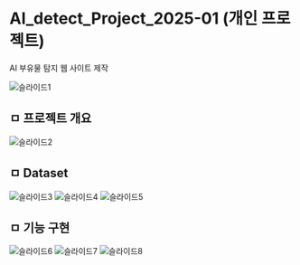 # AI_detect_Project_2025-01 (개인 프로젝트)
AI 부유물 탐지 웹 사이트 제작

![슬라이드1](https://github.com/user-attachments/assets/53ae297f-ecc7-4069-abdb-2ffca9a70636)
<br>

## ㅁ 프로젝트 개요
![슬라이드2](https://github.com/user-attachments/assets/199e520e-f6b7-4f6f-bfa1-74e089e0794e)
<br>

## ㅁ Dataset
![슬라이드3](https://github.com/user-attachments/assets/17282f50-12d7-46dd-ab21-50ae358fec48)
![슬라이드4](https://github.com/user-attachments/assets/07e88260-a6d9-40e7-80ec-94e230ed4d06)
![슬라이드5](https://github.com/user-attachments/assets/8bce58cc-a2ef-439c-9aae-90afcac67478)
<br>

## ㅁ 기능 구현
![슬라이드6](https://github.com/user-attachments/assets/4804cf4c-4def-4e94-8fd8-7b70d2edcc1d)
![슬라이드7](https://github.com/user-attachments/assets/175c8b6e-dc46-491e-ba6d-292238229a4d)
![슬라이드8](https://github.com/user-attachments/assets/b29cb471-297a-409e-935c-07918dbe9752)
